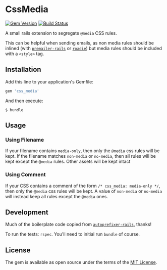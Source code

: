 # CssMedia

[![Gem Version](https://badge.fury.io/rb/css_media.svg)](https://badge.fury.io/rb/css_media) [![Build Status](https://travis-ci.org/marcandre/css_media.svg?branch=master)](https://travis-ci.org/marcandre/css_media)

A small rails extension to segregate `@media` CSS rules.

This can be helpful when sending emails, as non media rules should be inlined (with [`premailer-rails`](https://github.com/fphilipe/premailer-rails) or [`roadie`](https://github.com/Mange/roadie)) but media rules should be included with a `<style>` tag.

## Installation

Add this line to your application's Gemfile:

```ruby
gem 'css_media'
```

And then execute:

    $ bundle

## Usage

### Using Filename

If your filename contains `media-only`, then only the `@media` css rules will be kept. If the filename matches `non-media` or `no-media`, then all rules will be kept except the `@media` rules. Other assets will be kept intact

### Using Comment

If your CSS contains a comment of the form `/* css_media: media-only */`, then only the `@media` css rules will be kept. A value of `non-media` or `no-media` will instead keep all rules except the `@media` ones.

## Development

Much of the boilerplate code copied from [`autoprefixer-rails`](https://github.com/ai/autoprefixer-rails), thanks!

To run the tests: `rspec`. You'll need to initial run `bundle` of course.

## License

The gem is available as open source under the terms of the [MIT License](http://opensource.org/licenses/MIT).


